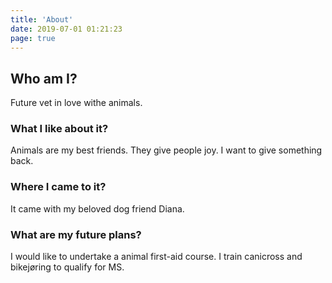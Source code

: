 ```yaml
---
title: 'About'
date: 2019-07-01 01:21:23
page: true
---
```


## Who am I?

Future vet in love withe animals.

### What I like about it?

Animals are my best friends. They give people joy. I want to give something back.

### Where I came to it?

It came with my beloved dog friend Diana.

### What are my future plans?

I would like to undertake a animal first-aid course.
I train canicross and bikejøring to qualify for MS.